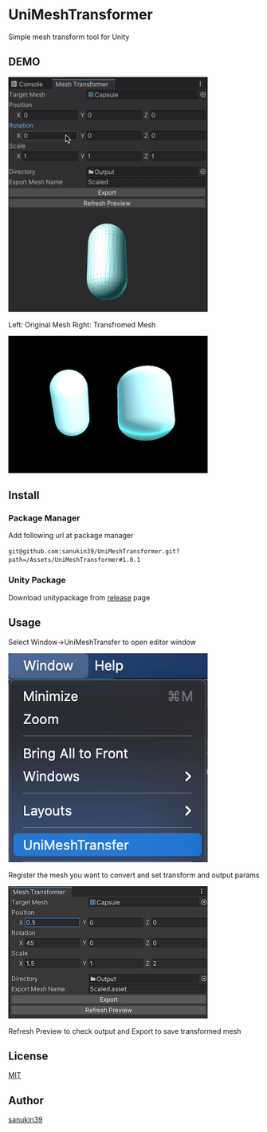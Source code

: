# UniMeshTransformer
Simple mesh transform tool for Unity

## DEMO
![demo](https://github.com/sanukin39/UniMeshTransformer/blob/master/images/demo.gif)

Left: Original Mesh Right: Transfromed Mesh

![compare](https://github.com/sanukin39/UniMeshTransformer/blob/master/images/transformed.png)

## Install
### Package Manager
Add following url at package manager

`git@github.com:sanukin39/UniMeshTransformer.git?path=/Assets/UniMeshTransformer#1.0.1`

### Unity Package
Download unitypackage from [release](https://github.com/sanukin39/UniMeshTransformer/releases/tag/1.0.2) page

## Usage
Select Window->UniMeshTransfer to open editor window

![menu](https://github.com/sanukin39/UniMeshTransformer/blob/master/images/menu.png)

Register the mesh you want to convert and set transform and output params

![menu](https://github.com/sanukin39/UniMeshTransformer/blob/master/images/window.png)

Refresh Preview to check output and Export to save transformed mesh

## License
[MIT](https://github.com/sanukin39/UniMeshTransformer/blob/master/LICENSE)

## Author
[sanukin39](https://github.com/sanukin39)
